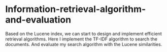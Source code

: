 # Information-retrieval-algorithm-and-evaluation
Based on the Lucene index, we can start to design and implement efficient retrieval algorithms. Here I implement the TF-IDF algorithm to search the documents. And evaluate my search algorithm with the Lucene similarities.
